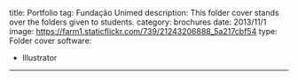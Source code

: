 title: Portfolio
tag: Fundação Unimed
description: This folder cover stands over the folders given to students.
category: brochures
date: 2013/11/1
image: https://farm1.staticflickr.com/739/21243206888_5a217cbf54
type: Folder cover
software:
- Illustrator
---
